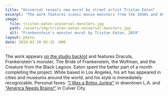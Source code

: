 ```yaml
---
title: "Universal reveals new mural by street artist Tristan Eaton"
excerpt: "The work features iconic movie monsters from the 1930s and 40s."
image:
  file: triston-eaton-universal-monsters.jpg
  path: /assets/img/triston-eaton-universal-monsters.jpg
  alt: "Frankenstein's monster mural by Tristan Eaton, 2019"
layout: photo
date: 2019-02-20 05:32 -800
---
```


The work appears [on the studio backlot](https://www.hollywoodreporter.com/heat-vision/universal-unveils-giant-monster-mural-studio-lot-1187388) and features Dracula, Frankenstein's monster, The Bride of Frankenstein, the Wolfman, and the Creature from the Black Lagoon. Eaton spent the better part of a month completing the project. While based in Los Angeles, his art has appeared in cities and museums around the world, and his style is immediately recognizable. Personal faves: ["I Was a Botox Junkie"](https://tristaneaton.com/eastward/22saac2einxnuia1tfkbx8ua726gc0) in downtown L.A. and ["America Needs Brains!"](https://www.instagram.com/p/BRAPNIulAYY/) in Culver City.
